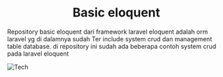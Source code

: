 <h1 align="center" id="title">Basic eloquent</h1>

<p id="description">Repository basic eloquent dari framework laravel eloquent adalah orm laravel yg di dalamnya sudah Ter include system crud dan management table database. di repository ini sudah ada beberapa contoh system crud pada laravel eloquent</p>

![Tech](https://img.shields.io/badge/Tech-Laravel-ff7f17?style=flat)